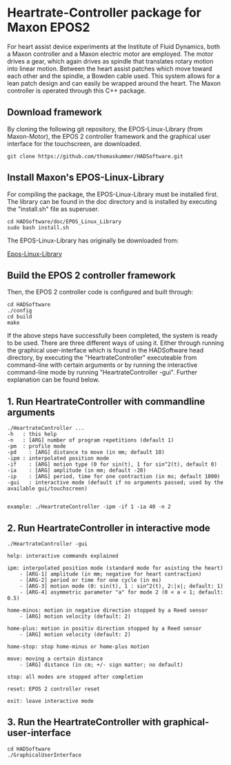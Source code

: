 # Heartrate-Controller package for Maxon EPOS2

For heart assist device experiments at the Institute of Fluid Dynamics, both a Maxon controller and a Maxon electric motor are employed. The motor drives a gear, which again drives as spindle that translates rotary motion into linear motion. Between the heart assist patches which move toward each other and the spindle, a Bowden cable used. This system allows for a lean patch design and can easily be wrapped around the heart. The Maxon controller is operated through this C++ package.


## Download  framework

By cloning the following git repository, the EPOS-Linux-Library (from Maxon-Motor), the EPOS 2 controller framework and the graphical user interface for the touchscreen, are downloaded.

```
git clone https://github.com/thomaskummer/HADSoftware.git
```

## Install Maxon's EPOS-Linux-Library

For compiling the package, the EPOS-Linux-Library must be installed first. The library can be found in the doc directory and is installed by executing the "install.sh" file as superuser.

```
cd HADSoftware/doc/EPOS_Linux_Library
sudo bash install.sh
```

The EPOS-Linux-Library has originally be downloaded from:

[Epos-Linux-Library](https://www.maxonmotor.com/maxon/view/product/control/Positionierung/375711)


## Build the EPOS 2 controller framework

Then, the EPOS 2 controller code is configured and built through:

```
cd HADSoftware
./config
cd build
make
```

If the above steps have successfully been completed, the system is ready to be used. There are three different ways of using it. Either through running the graphical user-interface which is found in the HADSoftware head directory, by executing the "HeartrateController" executeable from command-line with certain arguments or by running the interactive command-line mode by running "HeartrateController -gui". Further explanation can be found below.


## 1. Run HeartrateController with commandline arguments

```
./HeartrateController ...
-h   : this help
-n   : [ARG] number of program repetitions (default 1)
-pm  : profile mode
-pd    : [ARG] distance to move (in mm; default 10)
-ipm : interpolated position mode
-if    : [ARG] motion type (0 for sin(t), 1 for sin^2(t), default 0)
-ia    : [ARG] amplitude (in mm; default -20)
-ip    : [ARG] period, time for one contraction (in ms; default 1000)
-gui   : interactive mode (default if no arguments passed; used by the available gui/touchscreen)
         

example: ./HeartrateController -ipm -if 1 -ia 40 -n 2
```


## 2. Run HeartrateController in interactive mode

```
./HeartrateController -gui

help: interactive commands explained

ipm: interpolated position mode (standard mode for asisting the heart)
    - [ARG-1] amplitude (in mm; negative for heart contraction)
    - [ARG-2] period or time for one cycle (in ms)
    - [ARG-3] motion mode (0: sin(t), 1 : sin^2(t), 2:|x|; default: 1)
    - [ARG-4] asymmetric parameter "a" for mode 2 (0 < a < 1; default: 0.5)

home-minus: motion in negative direction stopped by a Reed sensor
    - [ARG] motion velocity (default: 2)
    
home-plus: motion in positiv direction stopped by a Reed sensor
    - [ARG] motion velocity (default: 2)
    
home-stop: stop home-minus or home-plus motion

move: moving a certain distance
    - [ARG] distance (in cm; +/- sign matter; no default)

stop: all modes are stopped after completion

reset: EPOS 2 controller reset

exit: leave interactive mode
```

## 3. Run the HeartrateController with graphical-user-interface

```
cd HADSoftware
./GraphicalUserInterface
```
